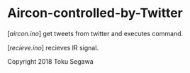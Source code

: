 # Aircon-controlled-by-Twitter

[*aircon.ino*]
get tweets from twitter and executes command.　　

[*recieve.ino*]
recieves IR signal.

Copyright 2018
Toku Segawa
